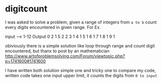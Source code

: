 digitcount
==========

I was asked to solve a problem, given a range of integers from `a to b` count every digits encountered in given range. 
For Ex.

  input --> 1-12
  Output 
  0 2
  1 5
  2 2
  3 1
  4 1
  5 1 
  6 1 
  7 1
  8 1
  9 1
  
obiviously there is a simple solution like loop through range and count digit encountered, but thanx to post by an mathematician  http://www.artofproblemsolving.com/Forum/viewtopic.php?p=1741600#1741600

I have written both solution simple one and tricky one to compare my code, written code takes one input upper limit, it counts the digits from `0 to input`
